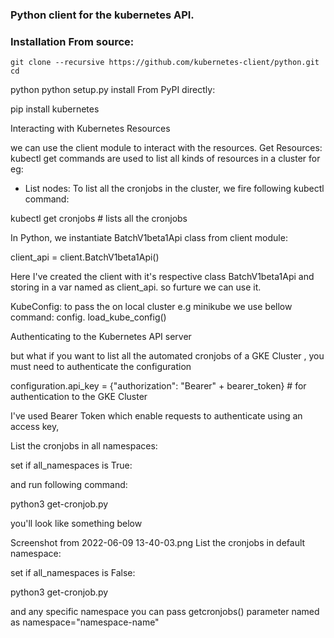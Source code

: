 ### Python client for the kubernetes API.

### Installation From source:

`git clone --recursive https://github.com/kubernetes-client/python.git cd`

python python setup.py install From PyPI directly:

pip install kubernetes

Interacting with Kubernetes Resources

we can use the client module to interact with the resources. Get
Resources: kubectl get commands are used to list all kinds of resources
in a cluster for eg:

-   List nodes: To list all the cronjobs in the cluster, we fire
    following kubectl command:

kubectl get cronjobs \# lists all the cronjobs

In Python, we instantiate BatchV1beta1Api class from client module:

client_api = client.BatchV1beta1Api()

Here I've created the client with it's respective class BatchV1beta1Api
and storing in a var named as client_api. so furture we can use it.

KubeConfig: to pass the on local cluster e.g minikube we use bellow
command: config. load_kube_config()

Authenticating to the Kubernetes API server

but what if you want to list all the automated cronjobs of a GKE Cluster
, you must need to authenticate the configuration

configuration.api_key = {"authorization": "Bearer" + bearer_token} \#
for authentication to the GKE Cluster

I've used Bearer Token which enable requests to authenticate using an
access key,

List the cronjobs in all namespaces:

set if all_namespaces is True:

and run following command:

python3 get-cronjob.py

you'll look like something below

Screenshot from 2022-06-09 13-40-03.png List the cronjobs in default
namespace:

set if all_namespaces is False:

python3 get-cronjob.py

and any specific namespace you can pass getcronjobs() parameter named as
namespace="namespace-name"
